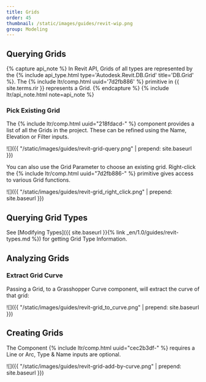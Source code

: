 ```yaml
---
title: Grids
order: 45
thumbnail: /static/images/guides/revit-wip.png
group: Modeling
---
```


## Querying Grids

{% capture api_note %}
In Revit API, Grids of all types are represented by the {% include api_type.html type='Autodesk.Revit.DB.Grid' title='DB.Grid' %}. The {% include ltr/comp.html uuid='7d2fb886' %} primitive in {{ site.terms.rir }} represents a Grid.
{% endcapture %}
{% include ltr/api_note.html note=api_note %}

### Pick Existing Grid

The {% include ltr/comp.html uuid="218fdacd-" %} component provides a list of all the Grids in the project. These can be refined using the Name, Elevation or Filter inputs.

![]({{ "/static/images/guides/revit-grid-query.png" | prepend: site.baseurl }})

You can also use the Grid Parameter to choose an existing grid. Right-click the {% include ltr/comp.html uuid="7d2fb886-" %} primitive gives access to various Grid functions.

![]({{ "/static/images/guides/revit-grid_right_click.png" | prepend: site.baseurl }})

## Querying Grid Types

See [Modifying Types]({{ site.baseurl }}{% link _en/1.0/guides/revit-types.md %}) for getting Grid Type Information. 

## Analyzing Grids

### Extract Grid Curve

Passing a Grid, to a Grasshopper Curve component, will extract the curve of that grid:

![]({{ "/static/images/guides/revit-grid_to_curve.png" | prepend: site.baseurl }})

## Creating Grids

The Component {% include ltr/comp.html uuid="cec2b3df-" %} requires a Line or Arc, Type & Name inputs are optional. 

![]({{ "/static/images/guides/revit-grid-add-by-curve.png" | prepend: site.baseurl }})





